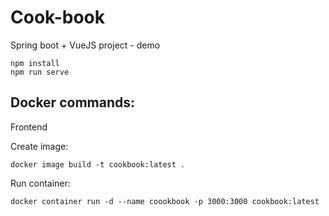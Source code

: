 # Cook-book
Spring boot + VueJS project - demo

    npm install
	npm run serve

## Docker commands:

Frontend

Create image:

	docker image build -t cookbook:latest .

Run container:

	docker container run -d --name coookbook -p 3000:3000 cookbook:latest
